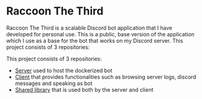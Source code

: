 # Raccoon The Third
Raccoon The Third is a scalable Discord bot application that I have developed for personal use. This is a public, base version of the application which I use as a base for the bot that works on my Discord server. This project consists of 3 repositories:

This project consists of 3 repositories:
- [Server](https://github.com/ksk98/RaccoonTheThird "Raccoon server") used to host the dockerized bot
- [Client](https://github.com/ksk98/RacoonClient "Raccoon client") that provides functionalities such as browsing server logs, discord messages and speaking as bot
- [Shared library](https://github.com/ksk98/RacoonShared "Raccoon shared") that is used both by the server and client
